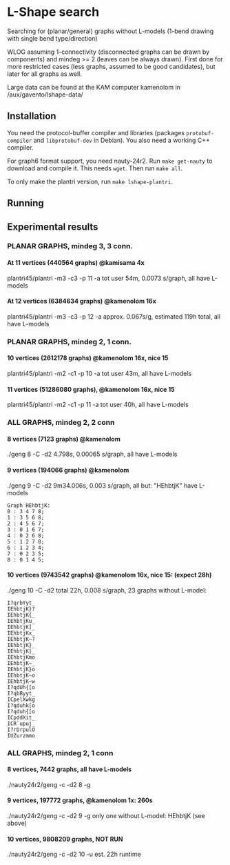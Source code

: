 # L-Shape search

Searching for (planar/general) graphs without L-models (1-bend drawing with single bend type/direction)

WLOG assuming 1-connectivity (disconnected graphs can be drawn by components) and mindeg >= 2
(leaves can be always drawn).
First done for more restricted cases (less graphs, assumed to be good candidates),
but later for all graphs as well.

Large data can be found at the KAM computer kamenolom in /aux/gavento/lshape-data/

## Installation

You need the protocol-buffer compiler and libraries
(packages `protobuf-compiler` and `libprotobuf-dev` in Debian).
You also need a working C++ compiler.

For graph6 format support, you need nauty-24r2. Run `make get-nauty` to download and compile it.
This needs `wget`. Then run `make all`.

To only make the plantri version, run `make lshape-plantri`.

## Running


## Experimental results





### PLANAR GRAPHS, mindeg 3, 3 conn.

#### At 11 vertices (440564 graphs) @kamisama 4x

plantri45/plantri -m3 -c3 -p 11 -a
tot user 54m, 0.0073 s/graph, all have L-models

#### At 12 vertices (6384634 graphs) @kamenolom 16x

plantri45/plantri -m3 -c3 -p 12 -a
approx. 0.067s/g, estimated 119h total, all have L-models


### PLANAR GRAPHS, mindeg 2, 1 conn.

#### 10 vertices (2612178 graphs) @kamenolom 16x, nice 15

plantri45/plantri -m2 -c1 -p 10 -a
tot user 43m, all have L-models

#### 11 vertices (51286080 graphs), @kamenolom 16x, nice 15

plantri45/plantri -m2 -c1 -p 11 -a
tot user 40h, all have L-models


### ALL GRAPHS, mindeg 2, 2 conn

#### 8 vertices (7123 graphs) @kamenolom

./geng 8 -C -d2
4.798s, 0.00065 s/graph, all have L-models

#### 9 vertices (194066 graphs) @kamenolom

./geng 9 -C -d2
9m34.006s, 0.003 s/graph, all but: "HEhbtjK" have L-models

    Graph HEhbtjK:
    0 : 3 4 7 8;
    1 : 3 5 6 8;
    2 : 4 5 6 7;
    3 : 0 1 6 7;
    4 : 0 2 6 8;
    5 : 1 2 7 8;
    6 : 1 2 3 4;
    7 : 0 2 3 5;
    8 : 0 1 4 5;

#### 10 vertices (9743542 graphs) @kamenolom 16x, nice 15: (expect 28h)

./geng 10 -C -d2
total 22h, 0.008 s/graph, 23 graphs without L-model:

    I?qrbYyt_
    IEhbtjK}?
    IEhbtjK{_
    IEhbtjKu_
    IEhbtjK]_
    IEhbtjKx_
    IEhbtjK~?
    IEhbtjK}_
    IEhbtjK|_
    IEhbtjKmo
    IEhbtjK~_
    IEhbtjK}o
    IEhbtjK~o
    IEhbtjK~w
    I?qdUh{[o
    I?qbByyt_
    ICpelXwkg
    I?qduhk[o
    I?qduh{[o
    ICpddXit_
    ICR`upuj_
    I?rDrpulO
    IUZurzmmo


### ALL GRAPHS, mindeg 2, 1 conn

#### 8 vertices, 7442 graphs, all have L-models

./nauty24r2/geng -c -d2 8 -g

#### 9 vertices,  197772 graphs, @kamenolom 1x: 260s

./nauty24r2/geng -c -d2 9 -g
only one without L-model: HEhbtjK (see above)

#### 10 vertices, 9808209 graphs, NOT RUN

./nauty24r2/geng -c -d2 10 -u
est. 22h runtime
